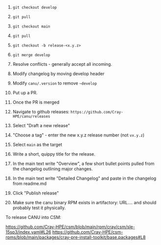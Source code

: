 1. `git checkout develop`
2. `git pull`
3. `git checkout main`
4. `git pull`
5. `git checkout -b release-<x.y.z>`
6. `git merge develop`
7. Resolve conflicts - generally accept all incoming.
8. Modify changelog by moving develop header
9. Modify `canu/.version` to remove `~develop`
10. Put up a PR.
11. Once the PR is merged 
12. Navigate to github releases: `https://github.com/Cray-HPE/canu/releases`
13. Select "Draft a new release"
14. "Choose a tag" - enter the new x.y.z release number (not `vx.y.z`)
15. Select `main` as the target
16. Write a short, quippy title for the release.
17. In the main text write "Overview", a few short bullet points pulled from the changelog outlining major changes.
18. In the main text write "Detailed Changelog" and paste in the changelog from readme.md
19. Click "Publish release"

20. Make sure the canu binary RPM exists in artifactory:  URL.... and should probably test it physically.

To release CANU into CSM:

https://github.com/Cray-HPE/csm/blob/main/rpm/cray/csm/sle-15sp3/index.yaml#L26
https://github.com/Cray-HPE/csm-rpms/blob/main/packages/cray-pre-install-toolkit/base.packages#L8



